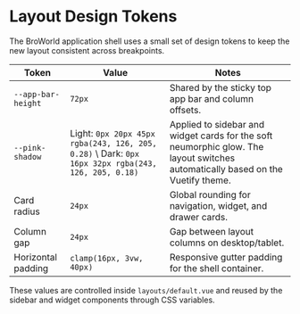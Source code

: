 # Layout Design Tokens

The BroWorld application shell uses a small set of design tokens to keep the new layout consistent across breakpoints.

| Token | Value | Notes |
| --- | --- | --- |
| `--app-bar-height` | `72px` | Shared by the sticky top app bar and column offsets. |
| `--pink-shadow` | Light: `0px 20px 45px rgba(243, 126, 205, 0.28)`  \\ Dark: `0px 16px 32px rgba(243, 126, 205, 0.18)` | Applied to sidebar and widget cards for the soft neumorphic glow. The layout switches automatically based on the Vuetify theme. |
| Card radius | `24px` | Global rounding for navigation, widget, and drawer cards. |
| Column gap | `24px` | Gap between layout columns on desktop/tablet. |
| Horizontal padding | `clamp(16px, 3vw, 40px)` | Responsive gutter padding for the shell container. |

These values are controlled inside `layouts/default.vue` and reused by the sidebar and widget components through CSS variables.
